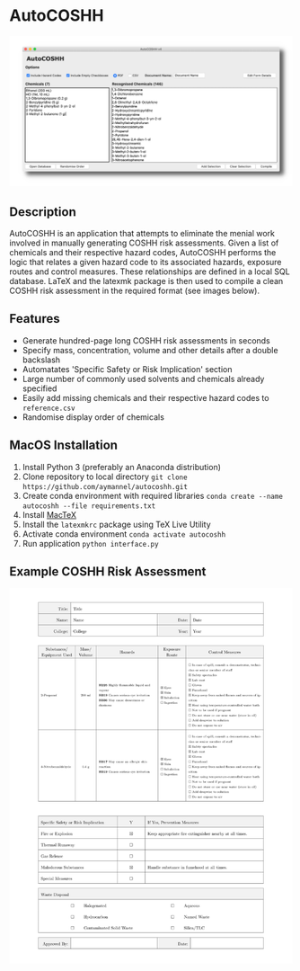 # AutoCOSHH

![projectimage](img/autocoshh.png)

## Description
AutoCOSHH is an application that attempts to eliminate the menial work involved in manually generating COSHH risk assessments. Given a list of chemicals and their respective hazard codes, AutoCOSHH performs the logic that relates a given hazard code to its associated hazards, exposure routes and control measures. These relationships are defined in a local SQL database. LaTeX and the latexmk package is then used to compile a clean COSHH risk assessment in the required format (see images below).


## Features
- Generate hundred-page long COSHH risk assessments in seconds
- Specify mass, concentration, volume and other details after a double backslash
- Automatates 'Specific Safety or Risk Implication' section
- Large number of commonly used solvents and chemicals already specified
- Easily add missing chemicals and their respective hazard codes to `reference.csv`
- Randomise display order of chemicals


## MacOS Installation
1. Install Python 3 (preferably an Anaconda distribution)
2. Clone repository to local directory `git clone https://github.com/aymannel/autocoshh.git`
3. Create conda environment with required libraries `conda create --name autocoshh --file requirements.txt`
4. Install [MacTeX](https://tug.org/mactex/)
5. Install the `latexmkrc` package using TeX Live Utility
6. Activate conda environment `conda activate autocoshh`
7. Run application `python interface.py`


## Example COSHH Risk Assessment
![projectimage](img/form.png)